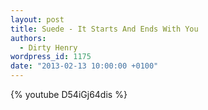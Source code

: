 ```yaml
---
layout: post
title: Suede - It Starts And Ends With You
authors:
  - Dirty Henry
wordpress_id: 1175
date: "2013-02-13 10:00:00 +0100"
---
```


{% youtube D54iGj64dis %}
